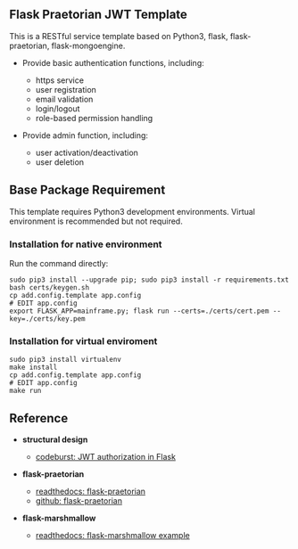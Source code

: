 ## Flask Praetorian JWT Template
This is a RESTful service template based on Python3, flask, flask-praetorian, flask-mongoengine.
- Provide basic authentication functions, including:
  - https service
  - user registration
  - email validation
  - login/logout
  - role-based permission handling
 

- Provide admin function, including:
  - user activation/deactivation
  - user deletion

## Base Package Requirement
This template requires Python3 development environments. Virtual environment is recommended but not required.

### Installation for native environment
Run the command directly:

    sudo pip3 install --upgrade pip; sudo pip3 install -r requirements.txt
    bash certs/keygen.sh
    cp add.config.template app.config
    # EDIT app.config
    export FLASK_APP=mainframe.py; flask run --certs=./certs/cert.pem --key=./certs/key.pem

### Installation for virtual enviroment
    sudo pip3 install virtualenv
    make install
    cp add.config.template app.config
    # EDIT app.config
    make run

## Reference
 - **structural design**
   - [codeburst: JWT authorization in Flask](https://codeburst.io/jwt-authorization-in-flask-c63c1acf4eeb "codeburst: JWT authorization in Flask")

 - **flask-praetorian**
   - [readthedocs: flask-praetorian](https://flask-praetorian.readthedocs.io/en/latest/ "readthedocs: flask-praetorian")
   - [github: flask-praetorian](https://github.com/dusktreader/flask-praetorian "github")
  
 - **flask-marshmallow**
   - [readthedocs: flask-marshmallow example](https://flask-marshmallow.readthedocs.io/en/latest/ "readthedocs: flask-marshmallow example")
 
